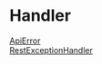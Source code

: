 # Handler

[ApiError](https://github.com/progwards-tasktracker/tasktracker) <br />
[RestExceptionHandler](https://github.com/progwards-tasktracker/tasktracker) <br />